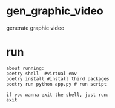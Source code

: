 # gen_graphic_video
generate graphic video


# run

```
about running: 
poetry shell  #virtual env
poetry install #install third packages
poetry run python app.py # run script

if you wanna exit the shell, just run:
exit 
```
